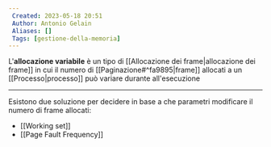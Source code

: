 ```yaml
---
 Created: 2023-05-18 20:51
 Author: Antonio Gelain
 Aliases: []
 Tags: [gestione-della-memoria]
---
```


L'**allocazione variabile** è un tipo di [[Allocazione dei frame|allocazione dei frame]] in cui il numero di [[Paginazione#^fa9895|frame]] allocati a un [[Processo|processo]] può variare durante all'esecuzione

---

Esistono due soluzione per decidere in base a che parametri modificare il numero di frame allocati:
- [[Working set]]
- [[Page Fault Frequency]]